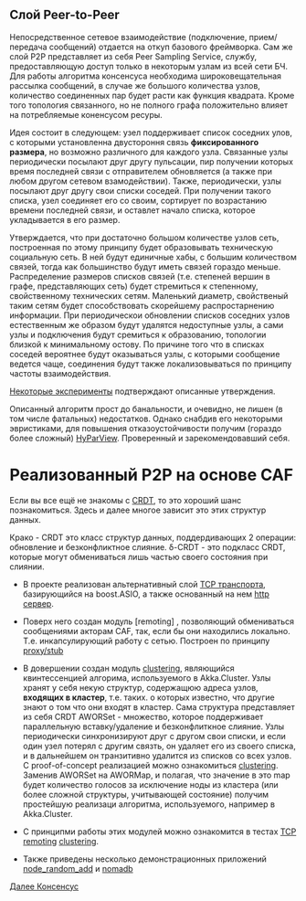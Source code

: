 ## Слой Peer-to-Peer

Непосредственное сетевое взаимодействие (подключение, прием/передача сообщений) отдается на откуп базового фреймворка.
Сам же слой P2P представляет из себя Peer Sampling Service, службу, предоставляющую доступ только в некоторым узлам из всей сети БЧ.
Для работы алгоритма консенсуса необходима широковещательная рассылка сообщений, в случае же большого количества узлов, количество соединенных 
пар будет расти как функция квадрата. Кроме того топология связанного, но не полного графа положительно влияет на потребляемые коненсусом ресуры.

Идея состоит в следующем: узел поддерживает список соседних улов, с которыми установленна двустороння связь **фиксированного размера**, но возможно 
различного для каждого узла. Связанные узлы периодически посылают друг другу пульсации, пир получении которых время последней связи с 
отправителем обновляется (а также при любом другом сетевом взамодействии). Также, периодически, узлы посылают друг другу свои 
списки соседей. При получении такого списка, узел соединяет его со своим, сортирует по возрастанию времени последней связи, 
и оставлет начало списка, которое укладывается в его размер.

Утверждается, что при достаточно большом количестве узлов сеть, построенная по этому принципу будет образовывать техническую социальную сеть.
В ней будут единичные хабы, с большим количеством связей, тогда как большинство будут иметь связей гораздо меньше. Распределение размеров списков
связей (т.е. степеней вершин в графе, представляющих сеть) будет стремиться к степенному, свойственному технических сетям. Маленький диаметр, свойственый
таким сетям будет способствовать скорейшему распростарнению информации. При периодическои обновлении списков соседних узлов естественным же образом 
будут удалятся недоступные узлы, а сами узлы и подключения будут сремиться к образованию, топологии близкой к минимальному остову. По причине того что в 
списках соседей вероятнее будут оказываться узлы, с которыми сообщение ведется чаще, соединения будут также локализовываться по принципу частоты 
взаимодействия.

[Некоторые эксперименты](../apps/noma_peer_sampling) подтверждают описанные утверждения.

Описанный алгоритм прост до банальности, и очевидно, не лишен (в том числе фатальных) недостатков. Однако снабдив его некоторыми эвристиками, 
для повышения отказоустойчивости получим (гораздо более сложный) [HyParView](http://asc.di.fct.unl.pt/~jleitao/pdf/dsn07-leitao.pdf). Проверенный и зарекомендовавший себя.

# Реализованный P2P на основе CAF

Если вы все ещё не знакомы c [CRDT](https://en.wikipedia.org/wiki/Conflict-free_replicated_data_type), то это хороший шанс познакомиться. Здесь и далее многое зависит это этих структур данных.

Крако - CRDT это класс структур данных, поддердивающих 2 операции: обновление и безконфликтное слияние. δ-CRDT - это подкласс CRDT, которые могут обмениваться лишь частью своего состояния при слиянии.

* В проекте реализован альтернативный слой [TCP транспорта](../tcp), базирующийся на boost.ASIO, а также основанный на нем  [http сервер](../apps/http).

* Поверх него создан модуль [remoting] , позволяющий обмениваться сообщениями акторам CAF, так, если бы они находились локально. Т.е. инкапсулирующий работу с сетью. Построен по принципу [proxy/stub](https://pp.userapi.com/c837439/v837439897/22d21/TyH39SUkBh4.jpg)

* В довершении создан модуль [clustering](../clustering), являющийся квинтессенцией алгорима, используемого в Akka.Cluster. Узлы хранят у себя некую структур, содержащюю адреса узлов, **входящих в кластер**, т.е. таких. о которых известно, 
что другие знают о том что они входят в кластер. Сама структура представляет из себя CRDT AWORSet - множество, которое поддерживает параллельную вставку/удаление 
и безконфлиткное слияние. Узлы периодически синхронизируют друг с другом свои списки, и если один узел потерял с другим связть, он удаляет его из своего списка, и в дальнейшем он 
транзитивно удалится из списков со всех узлов.
С proof-of-concept реализацией можно ознакомиться [clustering](../clustering).
Заменив AWORSet на AWORMap, и полагая, что значение в это map будет количество голосов за исключение ноды из кластера (или более сложной структуры, учитывающей состояние)
получим простейшую реализаци алгоритма, используемого, например в Akka.Cluster.

* С принципми работы этих модулей можно ознакомится в тестах [TCP](../tests/src/CAF_TCP_basic_tests.cpp) [remoting](../tests/src/remoting.cpp) [clustering](../tests/src/clustering.cpp).

* Также приведены несколько демонстрационных приложений [node_random_add](../apps/node_random_add) и [nomadb](../apps/nomadb)

[Далее Консенсус](Consensus.md)